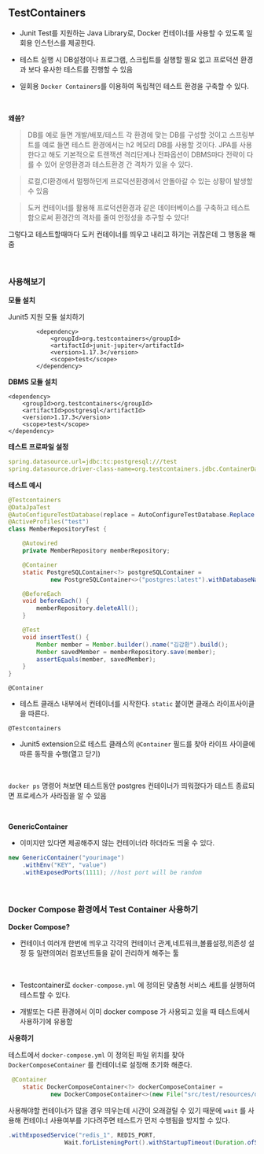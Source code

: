

## TestContainers

- Junit Test를 지원하는 Java Library로, Docker 컨테이너를 사용할 수 있도록 일회용 인스턴스를 제공한다.

- 테스트 실행 시 DB설정이나 프로그램, 스크립트를 실행할 필요 없고 프로덕션 환경과 보다 유사한 테스트를 진행할 수 있음

- 일회용 `Docker Containers`를 이용하여 독립적인 테스트 환경을 구축할 수 있다.

<br>


**왜씀?**

> DB를 예로 들면 개발/배포/테스트 각 환경에 맞는 DB를 구성할 것이고 스프링부트를 예로 들면 테스트 환경에서는 h2 메모리 DB를 사용할 것이다. JPA를 사용한다고 해도 기본적으로 트랜잭션 격리단계나 전파옵션이 DBMS마다 전략이 다를 수 있어 운영환경과 테스트환경 간 격차가 있을 수 있다.

> 로컬,CI환경에서 멀쩡하던게 프로덕션환경에서 안돌아갈 수 있는 상황이 발생할 수 있음

> 도커 컨테이너를 활용해 프로덕션환경과 같은 데이터베이스를 구축하고 테스트 함으로써 환경간의 격차를 줄여 안정성을 추구할 수 있다!

그렇다고 테스트할때마다 도커 컨테이너를 띄우고 내리고 하기는 귀찮은데 그 행동을 해줌



<br>


### 사용해보기


**모듈 설치**

Junit5 지원 모듈 설치하기

```
        <dependency>
            <groupId>org.testcontainers</groupId>
            <artifactId>junit-jupiter</artifactId>
            <version>1.17.3</version>
            <scope>test</scope>
        </dependency>
```

**DBMS 모듈 설치**

```
<dependency>
    <groupId>org.testcontainers</groupId>
    <artifactId>postgresql</artifactId>
    <version>1.17.3</version>
    <scope>test</scope>
</dependency>
```

**테스트 프로파일 설정**

```yml
spring.datasource.url=jdbc:tc:postgresql:///test
spring.datasource.driver-class-name=org.testcontainers.jdbc.ContainerDatabaseDriver
```


**테스트 예시**

```java
@Testcontainers
@DataJpaTest
@AutoConfigureTestDatabase(replace = AutoConfigureTestDatabase.Replace.NONE)
@ActiveProfiles("test")
class MemberRepositoryTest {

    @Autowired
    private MemberRepository memberRepository;

    @Container
    static PostgreSQLContainer<?> postgreSQLContainer =
            new PostgreSQLContainer<>("postgres:latest").withDatabaseName("test");

    @BeforeEach
    void beforeEach() {
        memberRepository.deleteAll();
    }

    @Test
    void insertTest() {
        Member member = Member.builder().name("김갑환").build();
        Member savedMember = memberRepository.save(member);
        assertEquals(member, savedMember);
    }
}
```

`@Container`

- 테스트 클래스 내부에서 컨테이너를 시작한다. `static` 붙이면 클래스 라이프사이클을 따른다.

`@Testcontainers`

- Junit5 extension으로 테스트 클래스의 `@Container` 필드를 찾아 라이프 사이클에 따른 동작을 수행(열고 닫기) 

<br>

`docker ps` 명령어 쳐보면 테스트동안 postgres 컨테이너가 띄워졌다가 테스트 종료되면 프로세스가 사라짐을 알 수 있음


<br>

**GenericContainer**

- 이미지만 있다면 제공해주지 않는 컨테이너라 하더라도 띄울 수 있다.

```java
new GenericContainer("yourimage")
	.withEnv("KEY", "value")
	.withExposedPorts(1111); //host port will be random
```


<br>


### Docker Compose 환경에서 Test Container 사용하기

**Docker Compose?**

- 컨테이너 여러개 한번에 띄우고 각각의 컨테이너 관계,네트워크,볼륨설정,의존성 설정 등 일련의여러 컴포넌트들을 같이 관리하게 해주는 툴

<br>

- Testcontainer로 `docker-compose.yml` 에 정의된 맞춤형 서비스 세트를 실행하여 테스트할 수 있다.

- 개발또는 다른 환경에서 이미 docker compose 가 사용되고 있을 때 테스트에서 사용하기에 유용함 


**사용하기**

테스트에서 `docker-compose.yml` 이 정의된 파일 위치를 찾아 `DockerComposeContainer` 를 컨테이너로 설정해 초기화 해준다.

```java
 @Container
    static DockerComposeContainer<?> dockerComposeContainer =
            new DockerComposeContainer<>(new File("src/test/resources/docker-compose.yml"));
```

사용해야할 컨테이너가 많을 경우 띄우는데 시간이 오래걸릴 수 있기 때문에 `wait` 를 사용해 컨테이너 사용여부를 기다려주면 테스트가 먼저 수행됨을 방지할 수 있다.

```java
.withExposedService("redis_1", REDIS_PORT, 
                Wait.forListeningPort().withStartupTimeout(Duration.ofSeconds(30)));
```



